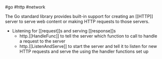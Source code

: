 #go #http #network 

The Go standard library provides built-in support for creating an [[HTTP]] server to serve web content or making HTTP requests to those servers.

- Listening for [[request]]s and serving [[response]]s
	- http.[[HandleFunc]] to tell the server which function to call to handle a request to the server
	- http.[[ListenAndServe]] to start the server and tell it to listen for new HTTP requests and serve the using the handler functions set up
